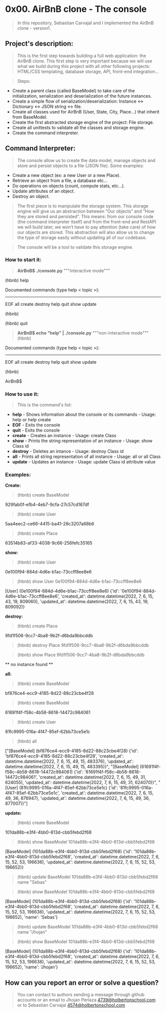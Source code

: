 # **0x00. AirBnB clone - The console**
>In this repository, Sebastian Carvajal and I implemented the AirBnB clone - version1.

## Project's description: 
>This is the first step towards building a full web application: the AirBnB clone. This first step is very important because we will use what we build during this project with all other following projects: HTML/CSS templating, database storage, API, front-end integration…

>Steps:
* Create a parent class (called BaseModel) to take care of the initialization, serialization and deserialization of the future instances.
* Create a simple flow of serialization/deserialization: Instance <-> Dictionary <-> JSON string <-> file.
* Create all classes used for AirBnB (User, State, City, Place…) that inherit from BaseModel.
* Create the first abstracted storage engine of the project: File storage.
* Create all unittests to validate all the classes and storage engine.
* Create the command interpreter.

## Command Interpreter:
> The console allow us to create the data model, manage objects and store and persist objects to a file (JSON file). Some examples:
* Create a new object (ex: a new User or a new Place).
* Retrieve an object from a file, a database etc…
* Do operations on objects (count, compute stats, etc…).
* Update attributes of an object.
* Destroy an object.

>The first piece is to manipulate the storage system. This storage engine will give us an abstraction between “Our objects” and “How they are stored and persisted”. This means: from our console code (the command interpreter itself) and from the front-end and RestAPI we will build later, we won’t have to pay attention (take care) of how our objects are stored. This abstraction will also allow us to change the type of storage easily without updating all of our codebase.

>The console will be a tool to validate this storage engine.


### How to start it:
>**AirBnB$ ./console.py** """interactive mode"""

(hbnb) help

Documented commands (type help < topic >):
__________________________________________
EOF     all     create     destroy     help     quit     show     update

(hbnb) 

(hbnb) quit

>**AirBnB$ echo "help" | ./console.py** """non-interactive mode"""
(hbnb)

Documented commands (type help < topic >):
__________________________________________
EOF     all     create     destroy     help     quit     show     update

(hbnb) 

AirBnB$

### How to use it:
>This is the command's list:
* **help** - Shows information about the console or its commands - Usage: help or help create
* **EOF** - Exits the console
* **quit** - Exits the console
* **create** - Creates an instance - Usage: create Class
* **show** - Prints the string representation of an instance - Usage: show Class id
* **destroy** - Deletes an intance - Usage: destroy Class id
* **all** - Prints all string representation of all instance - Usage: all or all Class
* **update** - Updates an instance - Usage: update Class id attribute value

### Examples:
**Create:**

>(hbnb) create BaseModel

929fab0f-efb4-4eb7-9cfa-27c57cd167df

>(hbnb) create User

5aa4eec2-ce66-4415-ba41-28c3207a68b6

>(hbnb) create Place

63514b83-af33-4038-9c66-256fefc35165

**show:**
>(hbnb) create User

0e100f94-884d-4d6e-b1ac-73ccff8ee8e6

>(hbnb) show User 0e100f94-884d-4d6e-b1ac-73ccff8ee8e6

[User] (0e100f94-884d-4d6e-b1ac-73ccff8ee8e6) {'id': '0e100f94-884d-4d6e-b1ac-73ccff8ee8e6', 'created_at': datetime.datetime(2022, 7, 6, 15, 43, 19, 809060), 'updated_at': datetime.datetime(2022, 7, 6, 15, 43, 19, 809092)}

**destroy:**
>(hbnb) create Place

9fd1f506-9cc7-4ba8-9b2f-d6bda9bbcddb

>(hbnb) destroy Place 9fd1f506-9cc7-4ba8-9b2f-d6bda9bbcddb

>(hbnb) show Place 9fd1f506-9cc7-4ba8-9b2f-d6bda9bbcddb

** no instance found **

**all:**
>(hbnb) create BaseModel

bf876ce4-ecc9-4185-8d22-88c23cbe4f28

>(hbnb) create BaseModel

61691f4f-f58c-4b58-8618-14472c984061

>(hbnb) create User

81fc9995-016a-4f47-85ef-62bb73ce5e1c

>(hbnb) all

["[BaseModel] (bf876ce4-ecc9-4185-8d22-88c23cbe4f28) {'id': 'bf876ce4-ecc9-4185-8d22-88c23cbe4f28', 'created_at': datetime.datetime(2022, 7, 6, 15, 49, 15, 483376), 'updated_at': datetime.datetime(2022, 7, 6, 15, 49, 15, 483395)}", "[BaseModel] (61691f4f-f58c-4b58-8618-14472c984061) {'id': '61691f4f-f58c-4b58-8618-14472c984061', 'created_at': datetime.datetime(2022, 7, 6, 15, 49, 31, 624055), 'updated_at': datetime.datetime(2022, 7, 6, 15, 49, 31, 624070)}", "[User] (81fc9995-016a-4f47-85ef-62bb73ce5e1c) {'id': '81fc9995-016a-4f47-85ef-62bb73ce5e1c', 'created_at': datetime.datetime(2022, 7, 6, 15, 49, 36, 876947), 'updated_at': datetime.datetime(2022, 7, 6, 15, 49, 36, 877007)}"]

**update:**
>(hbnb) create BaseModel

101da88b-e3f4-4bb0-813d-cbb5febd2f68

>(hbnb) show BaseModel 101da88b-e3f4-4bb0-813d-cbb5febd2f68

[BaseModel] (101da88b-e3f4-4bb0-813d-cbb5febd2f68) {'id': '101da88b-e3f4-4bb0-813d-cbb5febd2f68', 'created_at': datetime.datetime(2022, 7, 6, 15, 52, 53, 196636), 'updated_at': datetime.datetime(2022, 7, 6, 15, 52, 53, 196652)}

>(hbnb) update BaseModel 101da88b-e3f4-4bb0-813d-cbb5febd2f68 name "Sebas"

>(hbnb) show BaseModel 101da88b-e3f4-4bb0-813d-cbb5febd2f68

[BaseModel] (101da88b-e3f4-4bb0-813d-cbb5febd2f68) {'id': '101da88b-e3f4-4bb0-813d-cbb5febd2f68', 'created_at': datetime.datetime(2022, 7, 6, 15, 52, 53, 196636), 'updated_at': datetime.datetime(2022, 7, 6, 15, 52, 53, 196652), 'name': 'Sebas'}

>(hbnb) update BaseModel 101da88b-e3f4-4bb0-813d-cbb5febd2f68 name "Jhojan"

>(hbnb) show BaseModel 101da88b-e3f4-4bb0-813d-cbb5febd2f68

[BaseModel] (101da88b-e3f4-4bb0-813d-cbb5febd2f68) {'id': '101da88b-e3f4-4bb0-813d-cbb5febd2f68', 'created_at': datetime.datetime(2022, 7, 6, 15, 52, 53, 196636), 'updated_at': datetime.datetime(2022, 7, 6, 15, 52, 53, 196652), 'name': 'Jhojan'}



## How can you report an error or solve a question?
> You can contact to authors sending a message through github accounts or an email to Jhojan Perlaza <4739@holbertonschool.com> or to Sebastian Carvajal <4574@holbertonschool.com>